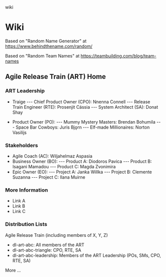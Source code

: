 wiki
# Wiki

Based on "Random Name Generator" at https://www.behindthename.com/random/

Based on "Random Team Names" at https://teambuilding.com/blog/team-names

## Agile Release Train (ART) Home

### ART Leadership

- Traige
--- Chief Product Owner (CPO): Nnenna Connell
--- Release Train Engineer (RTE):  Prosenjit Cássia
--- System Architect (SA): Donat Shay

- Product Owner (PO):
--- Mummy Mystery Masters: Brendan Bohumila
--- Space Bar Cowboys: Juris Bjǫrn
--- Elf-made Millionaires: Norton Vasilijs

### Stakeholders

- Agile Coach (AC): Wiljahelmaz Aspasia
- Business Owner (BO):
--- Product A: Diodoros Pavica
--- Product B: Isagani Mamadou
--- Product C: Magda Zvonimira
- Epic Owner (EO):
--- Project A: Janka Willka
--- Project B: Clemente Suzanna
--- Project C: Ilana Muirne

### More Information

- Link A
- Link B
- Link C

### Distribution Lists

Agile Release Train (including members of X, Y, Z)

- dl-art-abc: All members of the ART
- dl-art-abc-triangle: CPO, RTE, SA
- dl-art-abc-leadership: Members of the ART Leadership (POs, SMs, CPO, RTE, SA)

More ...

